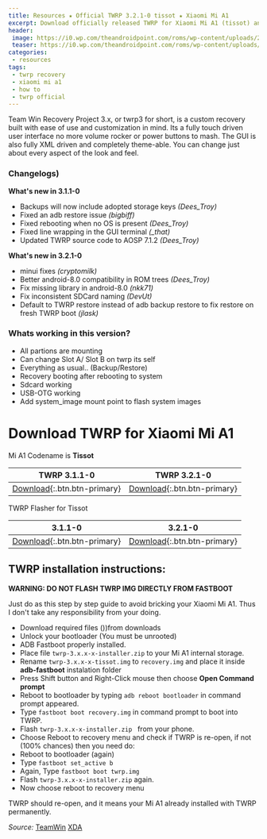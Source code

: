 ```yaml
---
title: Resources ★ Official TWRP 3.2.1-0 tissot ★ Xiaomi Mi A1
excerpt: Download officially released TWRP for Xiaomi Mi A1 (tissot) and guide how to install permanently
header:
 image: https://i0.wp.com/theandroidpoint.com/roms/wp-content/uploads/2017/11/teamwin.png?resize=700,350
 teaser: https://i0.wp.com/theandroidpoint.com/roms/wp-content/uploads/2017/11/teamwin.png?resize=360,180
categories:
 - resources
tags:
 - twrp recovery
 - xiaomi mi a1
 - how to
 - twrp official
---
```


Team Win Recovery Project 3.x, or twrp3 for short, is a custom recovery built with ease of use and customization in mind. Its a fully touch driven user interface no more volume rocker or power buttons to mash. The GUI is also fully XML driven and completely theme-able. You can change just about every aspect of the look and feel.

### Changelogs)

**What's new in 3.1.1-0**

- Backups will now include adopted storage keys *(Dees_Troy)*
- Fixed an adb restore issue *(bigbiff)*
- Fixed rebooting when no OS is present *(Dees_Troy)*
- Fixed line wrapping in the GUI terminal *(_that)*
- Updated TWRP source code to AOSP 7.1.2 *(Dees_Troy)*

**What's new in 3.2.1-0**

- minui fixes *(cryptomilk)*
- Better android-8.0 compatibility in ROM trees *(Dees_Troy)*
- Fix missing library in android-8.0 *(nkk71)*
- Fix inconsistent SDCard naming *(DevUt)*
- Default to TWRP restore instead of adb backup restore to fix restore on fresh TWRP boot *(jlask)*

### Whats working in this version?

- All partions are mounting
- Can change Slot A/ Slot B on twrp its self
- Everything as usual.. (Backup/Restore)
- Recovery booting after rebooting to system
- Sdcard working
- USB-OTG working
- Add system_image mount point to flash system images

# Download TWRP for Xiaomi Mi A1

Mi A1 Codename is **Tissot**

| TWRP 3.1.1-0 | TWRP 3.2.1-0 |
|:------:|:------:|
| [Download](/dl/pcloud?code=XZiypp7Z3NmSBO9vBmHjcplAR7L5mydVeDLV&size=30.2MB&name=twrp-3.1.1-0-tissot.img){:.btn.btn-primary} | [Download](/dl/pcloud?code=XZS7pp7Z7SRIX1C4OFH3BFys5PeilLH2isM7&size=30.2MB&name=twrp-3.2.1-0-tissot.img){:.btn.btn-primary} |

TWRP Flasher for Tissot

| 3.1.1-0 | 3.2.1-0 |
|:------:|:------:|
| [Download](/dl/afh?fid=817906626617943385&size=7.7MB&name=twrp-3.1.1-1-installer-tissot.zip){:.btn.btn-primary} | [Download](/dl/afh?fid=817906626617943385&size=7.7MB&name=twrp-3.1.1-1-installer-tissot.zip){:.btn.btn-primary} |

## TWRP installation instructions:

**WARNING: DO NOT FLASH TWRP IMG DIRECTLY FROM FASTBOOT**

Just do as this step by step guide to avoid bricking your Xiaomi Mi A1. Thus I don't take any responsibility from your doing.

- Download required files ())from downloads
- Unlock your bootloader (You must be unrooted)
- ADB Fastboot properly installed.
- Place file `twrp-3.x.x-x-installer.zip` to your Mi A1 internal storage.
- Rename `twrp-3.x.x-x-tissot.img` to `recovery.img` and place it inside **adb-fastboot** instalation folder
- Press Shift button and Right-Click mouse then choose **Open Command prompt**
- Reboot to bootloader by typing `adb reboot bootloader` in command prompt appeared.
- Type `fastboot boot recovery.img` in command prompt to boot into TWRP.
- Flash `twrp-3.x.x-x-installer.zip ` from your phone.
- Choose Reboot to recovery menu and check if TWRP is re-open, if not (100% chances) then you need do:
- Reboot to bootloader (again)
- Type `fastboot set_active b`
- Again, Type `fastboot boot twrp.img`
- Flash `twrp-3.x.x-x-installer.zip` again.
- Now choose reboot to recovery menu

TWRP should re-open, and it means your Mi A1 already installed with TWRP permanently.

_Source:_ [TeamWin](https://eu.dl.twrp.me/tissot/)
[XDA](/)

